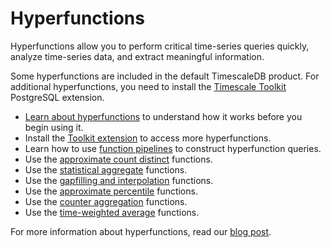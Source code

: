 # Hyperfunctions
Hyperfunctions allow you to perform critical time-series queries quickly,
analyze time-series data, and extract meaningful information.

Some hyperfunctions are included in the default TimescaleDB product. For
additional hyperfunctions, you need to install the
[Timescale Toolkit][install-toolkit] PostgreSQL extension.

*   [Learn about hyperfunctions][about-hyperfunctions] to understand how it works
    before you begin using it.
*   Install the [Toolkit extension][install-toolkit] to access more
    hyperfunctions.
*   Learn how to use [function pipelines][about-pipelines] to construct
    hyperfunction queries.
*   Use the [approximate count distinct][hyperfunctions-approx-count-distinct]
    functions.
*   Use the [statistical aggregate][hyperfunctions-stats-agg]
    functions.
*   Use the [gapfilling and interpolation][hyperfunctions-gapfilling]
    functions.
*   Use the [approximate percentile][hyperfunctions-approximate-percentile]
    functions.
*   Use the [counter aggregation][hyperfunctions-counteragg] functions.
*   Use the [time-weighted average][hyperfunctions-time-weighted-averages]
    functions.

For more information about hyperfunctions, read our [blog post][hyperfunctions-blog].


[about-hyperfunctions]: how-to-guides/hyperfunctions/about-hyperfunctions
[install-toolkit]: /how-to-guides/hyperfunctions/install-toolkit
[about-pipelines]: /how-to-guides/hyperfunctions/function-pipelines
[hyperfunctions-approx-count-distinct]: /how-to-guides/hyperfunctions/approx-count-distincts
[hyperfunctions-stats-agg]: /how-to-guides/hyperfunctions/stats-aggs
[hyperfunctions-gapfilling]: /how-to-guides/hyperfunctions/gapfilling-interpolation
[hyperfunctions-approximate-percentile]: how-to-guides/hyperfunctions/approximate_percentile
[hyperfunctions-time-weighted-averages]: how-to-guides/hyperfunctions/time-weighted-averages
[hyperfunctions-counteragg]: /how-to-guides/hyperfunctions/counter_agg
[hyperfunctions-blog]: https://blog.timescale.com/blog/time-series-analytics-for-postgresql-introducing-the-timescale-analytics-project/
